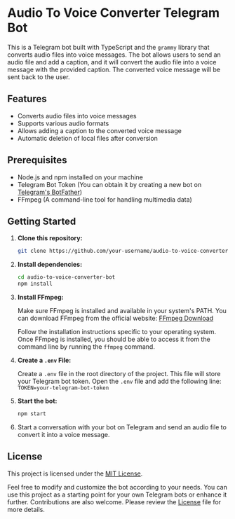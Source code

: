 # Audio To Voice Converter Telegram Bot

This is a Telegram bot built with TypeScript and the `grammy` library that converts audio files into voice messages. The bot allows users to send an audio file and add a caption, and it will convert the audio file into a voice message with the provided caption. The converted voice message will be sent back to the user.

## Features

- Converts audio files into voice messages
- Supports various audio formats
- Allows adding a caption to the converted voice message
- Automatic deletion of local files after conversion

## Prerequisites

- Node.js and npm installed on your machine
- Telegram Bot Token (You can obtain it by creating a new bot on [Telegram's BotFather](https://t.me/BotFather))
- FFmpeg (A command-line tool for handling multimedia data)

## Getting Started

1. **Clone this repository:**
  
   ```bash
   git clone https://github.com/your-username/audio-to-voice-converter-bot.git

2. **Install dependencies:**
  
   ```bash
   cd audio-to-voice-converter-bot
   npm install
   
3. **Install FFmpeg:**

   Make sure FFmpeg is installed and available in your system's PATH. You can download FFmpeg from the official website: [FFmpeg Download](https://ffmpeg.org/download.html)

   Follow the installation instructions specific to your operating system. Once FFmpeg is installed, you should be able to access it from the command line by running the `ffmpeg` command.
   
4. **Create a `.env` File:**

   Create a `.env` file in the root directory of the project. This file will store your Telegram bot token. Open the `.env` file and add the following line:<br>
   `TOKEN=your-telegram-bot-token`
   
5. **Start the bot:**

   ```bash
   npm start
   
6. Start a conversation with your bot on Telegram and send an audio file to convert it into a voice message.
   
## License

This project is licensed under the [MIT License](LICENSE).

Feel free to modify and customize the bot according to your needs. You can use this project as a starting point for your own Telegram bots or enhance it further. Contributions are also welcome. Please review the [License](LICENSE) file for more details.